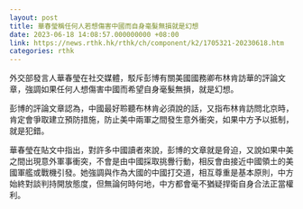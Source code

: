 ```yaml
---
layout: post
title: 華春瑩稱任何人若想傷害中國而自身毫髮無損就是幻想
date: 2023-06-18 14:08:57.000000000 +08:00
link: https://news.rthk.hk/rthk/ch/component/k2/1705321-20230618.htm
categories: rthk
---
```


外交部發言人華春瑩在社交媒體，駁斥彭博有關美國國務卿布林肯訪華的評論文章，強調如果任何人想傷害中國而希望自身毫髮無損，就是幻想。

彭博的評論文章認為，中國最好聆聽布林肯必須說的話，又指布林肯訪問北京時，肯定會爭取建立預防措施，防止美中兩軍之間發生意外衝突，如果中方予以抵制，就是犯錯。

華春瑩在貼文中指出，對許多中國讀者來說，彭博的文章就是脅迫，又說如果中美之間出現意外軍事衝突，不會是由中國採取挑釁行動，相反會由接近中國領土的美國軍艦或戰機引發。她強調與作為大國的中國打交道，相互尊重是基本原則，中方始終對談判持開放態度，但無論何時何地，中方都會毫不猶疑捍衛自身合法正當權利。
